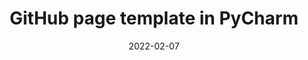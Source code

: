 ---
layout: default
title: GitHub page template in PyCharm
description: GitHub page template in PyCharm
date: 2022-02-07
images_dir: ""
---